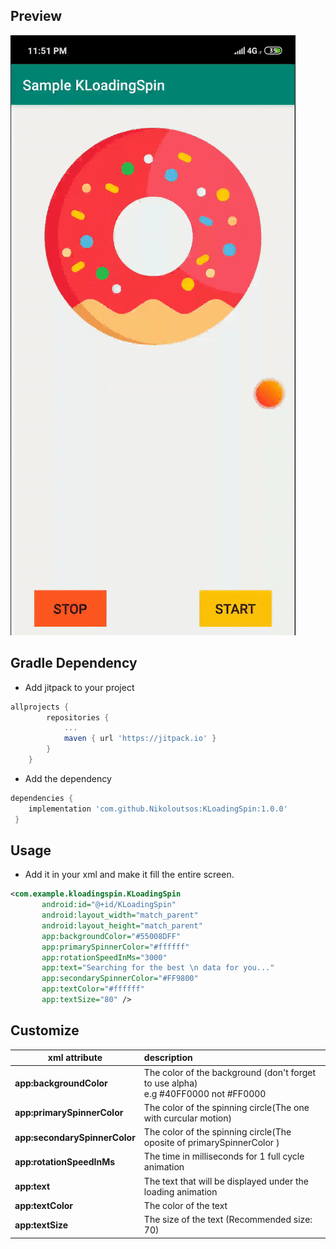 
## Preview

![](images/sample.gif)

## Gradle Dependency
- Add jitpack to your project

```gradle
allprojects {
		repositories {
			...
			maven { url 'https://jitpack.io' }
		}
	}
```
- Add the dependency
``` gradle
dependencies {
    implementation 'com.github.Nikoloutsos:KLoadingSpin:1.0.0'
 }
 ```

## Usage

- Add it in your xml and make it fill the entire screen.



```xml
<com.example.kloadingspin.KLoadingSpin
       android:id="@+id/KLoadingSpin"
       android:layout_width="match_parent"
       android:layout_height="match_parent"
       app:backgroundColor="#55008DFF"
       app:primarySpinnerColor="#ffffff"
       app:rotationSpeedInMs="3000"
       app:text="Searching for the best \n data for you..."
       app:secondarySpinnerColor="#FF9800"
       app:textColor="#ffffff"
       app:textSize="80" />
 ```

## Customize

| xml attribute | description  |
| ------------- | :--- |
| <b>app:backgroundColor</b>  | The color of the background (don't forget to use alpha) <br> e.g #40FF0000 not #FF0000 |
| <b>app:primarySpinnerColor</b> | The color of the spinning circle(The one with curcular motion)|
| <b>app:secondarySpinnerColor</b> | The color of the spinning circle(The oposite of primarySpinnerColor )|
| <b>app:rotationSpeedInMs</b> | The time in milliseconds for 1 full cycle animation|
| <b>app:text</b> | The text that will be displayed under the loading animation|
| <b>app:textColor</b> | The color of the text|
| <b>app:textSize</b> | The size of the text (Recommended size: 70)|





